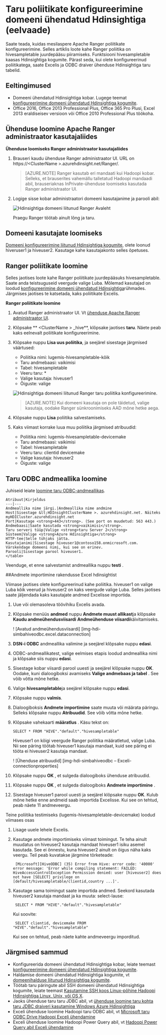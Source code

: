 <properties
    pageTitle="Domeeni ühendatud Hdinsightiga taru poliitikate konfigureerimine | Microsoft Azure'i"
    description="Siit saate teada..."
    services="hdinsight"
    documentationCenter=""
    authors="saurinsh"
    manager="jhubbard"
    editor="cgronlun"
    tags="azure-portal"/>

<tags
    ms.service="hdinsight"
    ms.devlang="na"
    ms.topic="hero-article"
    ms.tgt_pltfrm="na"
    ms.workload="big-data"
    ms.date="10/25/2016"
    ms.author="saurinsh"/>

# <a name="configure-hive-policies-in-domain-joined-hdinsight-preview"></a>Taru poliitikate konfigureerimine domeeni ühendatud Hdinsightiga (eelvaade)

Saate teada, kuidas mesilaspere Apache Ranger poliitikate konfigureerimine. Selles artiklis loote kahe Ranger poliitika on hivesampletable juurdepääsu piiramiseks. Funktsiooni hivesampletable kaasas Hdinsightiga kogumite. Pärast seda, kui olete konfigureerinud poliitikatega, saate Excelis ja ODBC draiver ühenduse Hdinsightiga taru tabelid.


## <a name="prerequisites"></a>Eeltingimused

- Domeeni ühendatud Hdinsightiga kobar. Lugege teemat [konfigureerimine domeeni ühendatud Hdinsightiga kogumite](hdinsight-domain-joined-configure.md).
- Office 2016, Office 2013 Professional Plus, Office 365 Pro Plusi, Excel 2013 eraldiseisev versioon või Office 2010 Professional Plus töökoha.


## <a name="connect-to-apache-ranger-admin-ui"></a>Ühenduse loomine Apache Ranger administraator kasutajaliides

**Ühenduse loomiseks Ranger administraator kasutajaliides**

1. Brauseri kaudu ühenduse Ranger administraator UI. URL on https://&lt;ClusterName >.azurehdinsight.net/Ranger/. 

    >[AZURE.NOTE] Ranger kasutab eri mandaati kui Hadoopi kobar. Selleks, et brauserites vahemällu talletatud Hadoopi mandaadi abil, brauseriaknas InPrivate-ühenduse loomiseks kasutada Ranger administraator UI.
4. Logige sisse kobar administraatori domeeni kasutajanime ja parooli abil:

    ![Hdinsightiga domeeni liitunud Ranger Avaleht](./media/hdinsight-domain-joined-run-hive/hdinsight-domain-joined-ranger-home-page.png)

    Praegu Ranger töötab ainult lõng ja taru.

## <a name="create-domain-users"></a>Domeeni kasutajate loomiseks

[Domeeni konfigureerimine liitunud Hdinsightiga kogumite](hdinsight-domain-joined-configure.md#create-and-configure-azure-ad-ds-for-your-azure-ad), olete loonud hiveruser1 ja hiveuser2. Kasutage kahe kasutajakonto selles õpetuses.

## <a name="create-ranger-policies"></a>Ranger poliitikate loomine

Selles jaotises loote kahe Ranger poliitikate juurdepääsuks hivesampletable. Saate anda teistsuguseid veergude valige Luba. Mõlemad kasutajad on loodud [konfigureerimine domeeni ühendatud Hdinsightiga](hdinsight-domain-joined-configure.md#create-and-configure-azure-ad-ds-for-your-azure-ad)rühmades.  Järgmises jaotises te katsetada, kaks poliitikate Excelis.

**Ranger poliitikate loomine**

1. Avatud Ranger administraator UI. Vt [ühenduse Apache Ranger administraator UI](#connect-to-apache-ranager-admin-ui).
2. Klõpsake ** &lt;ClusterName > _hive**, klõpsake jaotises **taru**. Näete peab kaks eelnevalt poliitikate konfigureerimine.
3. Klõpsake nuppu **Lisa uus poliitika**, ja seejärel sisestage järgmised väärtused:

    - Poliitika nimi: lugemis-hivesampletable-kõik
    - Taru andmebaasi: vaikimisi
    - Tabel: hivesampletable
    - Veeru taru: *
    - Valige kasutaja: hiveuser1
    - Õiguste: valige

    ![Hdinsightiga domeeni liitunud Ranger taru poliitika konfigureerimine](./media/hdinsight-domain-joined-run-hive/hdinsight-domain-joined-configure-ranger-policy.png).

    >[AZURE.NOTE] Kui domeeni kasutaja on pole täidetud, valige kasutaja, oodake Ranger sünkroonimiseks AAD mõne hetke aega.

4. Klõpsake nuppu **Lisa** poliitika salvestamiseks.
5. Kaks viimast korrake luua muu poliitika järgmised atribuudid:

    - Poliitika nimi: lugemis-hivesampletable-devicemake
    - Taru andmebaasi: vaikimisi
    - Tabel: hivesampletable
    - Veeru taru: clientid devicemake
    - Valige kasutaja: hiveuser2
    - Õiguste: valige

## <a name="create-hive-odbc-data-source"></a>Taru ODBC andmeallika loomine

Juhiseid leiate [loomine taru ODBC-andmeallikas](hdinsight-connect-excel-hive-odbc-driver.md).  

    Atribuut|Kirjeldus
    ---|---
    Andmeallika nime järgi.|Andmeallika nime andmine
    Host|Sisestage &lt;HDInsightClusterName >. azurehdinsight.net. Näiteks myHDICluster.azurehdinsight.net
    Port|Kasutage <strong>443</strong>. (See port on muudetud: 563 443.)
    Andmebaasi|Saate kasutada <strong>vaikimisi</strong>.
    Taru serveri tüüp|Valige <strong>taru Server 2</strong>
    Süsteem|Valige <strong>Azure Hdinsightiga</strong>
    HTTP-tee|Selle tühjaks jätta.
    Kasutajanimi|Sisestage hiveuser1@contoso158.onmicrosoft.com. Värskendage domeeni nimi, kui see on erinev.
    Parooli|Sisestage parool hiveuser1.
    </table>

Veenduge, et enne salvestamist andmeallika nuppu **testi** .


##<a name="import-data-into-excel-from-hdinsight"></a>Andmete importimine rakendusse Excel hdinsightist

Viimase jaotises olete konfigureerinud kahe poliitika.  hiveuser1 on valige Luba kõik veerud ja hiveuser2 on kaks veergude valige Luba. Selles jaotises saate jäljendada kaks kasutajate andmed Excelisse importida.


1. Uue või olemasoleva töövihiku Excelis avada.
2. Klõpsake menüüs **andmed** nuppu **Andmete muust allikast**ja klõpsake **Kaudu andmeühendusviisardi** **Andmeühenduse viisardi**käivitamiseks.

    ! [Avatud andmeühendusviisardi] [img-hdi-simbahiveodbc.excel.dataconnection]

3. **DSN-i ODBC** andmeallika valimine ja seejärel klõpsake nuppu **edasi**.
4. ODBC-andmeallikatest, valige eelmises etapis loodud andmeallika nimi ja klõpsake siis nuppu **edasi**.
5. Sisestage kobar viisardi parool uuesti ja seejärel klõpsake nuppu **OK**. Oodake, kuni dialoogiboksi avamiseks **Valige andmebaas ja tabel** . See võib võtta mõne hetke.
8. Valige **hivesampletable**ja seejärel klõpsake nuppu **edasi**. 
8. Klõpsake nuppu **valmis**.
9. Dialoogiboksis **Andmete importimine** saate muuta või määrata päringu. Selleks klõpsake nuppu **Atribuudid**. See võib võtta mõne hetke. 
10. Klõpsake vahekaarti **määratlus** . Käsu tekst on:

        SELECT * FROM "HIVE"."default"."hivesampletable"

    Hiveuser1 on kõigi veergude Ranger poliitika määratletud, valige Luba.  Nii see päring töötab hiveuser1 kasutaja mandaat, kuid see päring ei tööta ei hiveuser2 kasutaja mandaat.

    ! [Ühenduse atribuudid] [img-hdi-simbahiveodbc – Exceli-connectionproperties]

11. Klõpsake nuppu **OK** , et sulgeda dialoogiboks ühenduse atribuudid.
12. Klõpsake nuppu **OK** , et sulgeda dialoogiboks **Andmete importimine** .  
13. Sisestage hiveuser1 parool uuesti ja seejärel klõpsake nuppu **OK**. Kulub mõne hetke enne andmeid saab importida Excelisse. Kui see on tehtud, peab näete 11 andmeveergu.

Teine poliitika testimiseks (lugemis-hivesampletable-devicemake) loodud viimases osas

1. Lisage uuele lehele Excelis.
2. Kasutage andmete importimiseks viimast toimingut.  Te teha ainult muudatus on hiveuser2 kasutaja mandaat hiveuser1 isiku asemel kasutada. See ei õnnestu, kuna hiveuser2 ainult on õigus näha kaks veergu. Teil peab kuvatakse järgmine tõrketeade:

        [Microsoft][HiveODBC] (35) Error from Hive: error code: '40000' error message: 'Error while compiling statement: FAILED: HiveAccessControlException Permission denied: user [hiveuser2] does not have [SELECT] privilege on [default/hivesampletable/clientid,country ...]'.

3. Kasutage sama toimingut saate importida andmed. Seekord kasutada hiveuser2 kasutaja mandaat ja ka muuta: select-lause:

        SELECT * FROM "HIVE"."default"."hivesampletable"

    Kui soovite:

        SELECT clientid, devicemake FROM "HIVE"."default"."hivesampletable"

    Kui see on tehtud, peab näete kahte andmeveergu imporditud.

## <a name="next-steps"></a>Järgmised sammud

- Konfigureerida domeeni ühendatud Hdinsightiga kobar, leiate teemast [konfigureerimine domeeni ühendatud Hdinsightiga kogumite](hdinsight-domain-joined-configure.md).
- Haldamise domeeni ühendatud Hdinsightiga kogumite, vt [domeenihalduse liitunud Hdinsightiga kogumite](hdinsight-domain-joined-manage.md).
- Töötab taru päringute abil SSH domeeni ühendatud Hdinsightiga kogumite, leiate teemast [Kasutamine SSH koos Linux-põhine Hadoopi Hdinsightiga Linux, Unix, või OS X](hdinsight-hadoop-linux-use-ssh-unix.md#connect-to-a-domain-joined-hdinsight-cluster).
- Jaoks ühenduse taru taru JDBC abil, vt [ühenduse loomine taru kohta taru JDBC draiveri kasutamine Windows Azure Hdinsightiga](hdinsight-connect-hive-jdbc-driver.md)
- Exceli ühenduse loomine Hadoopi taru ODBC abil, vt [Microsoft taru ODBC Drive Hadoopi Exceli ühendamine](hdinsight-connect-excel-hive-odbc-driver.md)
- Exceli ühenduse loomine Hadoopi Power Query abil, vt [Hadoopi Power Query abil Exceli ühendamine](hdinsight-connect-excel-power-query.md)